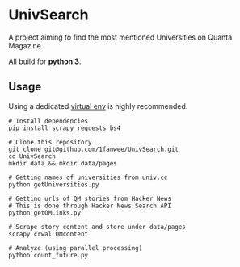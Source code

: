 # UnivSearch
A project aiming to find the most mentioned Universities on Quanta Magazine.

All build for **python 3**.
## Usage

Using a dedicated [virtual env](https://docs.python.org/3/tutorial/venv.html) is highly recommended.
```Shell
# Install dependencies
pip install scrapy requests bs4

# Clone this repository
git clone git@github.com/1fanwee/UnivSearch.git
cd UnivSearch
mkdir data && mkdir data/pages

# Getting names of universities from univ.cc
python getUniversities.py

# Getting urls of QM stories from Hacker News
# This is done through Hacker News Search API
python getQMLinks.py

# Scrape story content and store under data/pages
scrapy crwal QMcontent

# Analyze (using parallel processing)
python count_future.py
```
